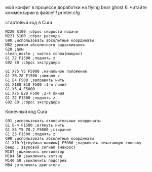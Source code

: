 мой конфиг в процессе доработки на flying bear ghost 6.
читайте комментарии в файле!!! printer.cfg


стартовый код в Cura

```g-code
M220 S100 ;сброс скорости подачи
M221 S100 ;сброс расхода
G90 ;использовать абсолютные координаты
M82 ;режим абсолютного выдавливания
G28 ;дом
clean_nozle ; чистка сопла(макрос)
G1 Z2 F1500 ;поднять z
G92 E0 ;сброс экструдера

G1 X75 Y5 F5000 ;начальное положение
G1 Z0.28 F1500 ;нижняя z
G1 E4 F500 ;заправить нить
G1 X180 E10 F500 ;1-я линия
G1 Y5.4 F5000
G1 X75 E20 F500 ;2-я линия
G1 Z2 F1500 ;поднять z
G92 E0 ;сброс экструдера
```
Конечный код Cura

```g-code
G91 ;использовать относительные координаты
G1 E-4 F1500 ;втянуть нить
G1 X5 Y5 Z0.2 F5000 ;стирание
G1 Z5 F1500 ;поднять z
G90 ;использовать абсолютные координаты
G1 X10 Y{глубина_машины} F5000 ;парковать печатающую головку
beep ; звуковой сигнал (макрос)
M107 ;выключить вентилятор
M104 S0 ;выключить хотэнд
M140 S0 ;выключить подогрев
M84 ;отключить двигатели
```
